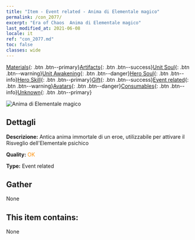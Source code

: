 ```yaml
---
title: "Item - Event related - Anima di Elementale magico"
permalink: /con_2077/
excerpt: "Era of Chaos  Anima di Elementale magico"
last_modified_at: 2021-06-08
locale: it
ref: "con_2077.md"
toc: false
classes: wide
---
```

 [Materials](/ItemsIT/){: .btn .btn--primary}[Artifacts](/ItemsIT/Artifacts/){: .btn .btn--success}[Unit Soul](/ItemsIT/UnitSoul/){: .btn .btn--warning}[Unit Awakening](/ItemsIT/UnitAwakening/){: .btn .btn--danger}[Hero Soul](/ItemsIT/HeroSoul/){: .btn .btn--info}[Hero Skill](/ItemsIT/HeroSkill/){: .btn .btn--primary}[Gift](/ItemsIT/Gift/){: .btn .btn--success}[Event related](/ItemsIT/Events/){: .btn .btn--warning}[Avatars](/ItemsIT/Avatars/){: .btn .btn--danger}[Consumables](/ItemsIT/Consumables/){: .btn .btn--info}[Unknown](/ItemsIT/Unknown/){: .btn .btn--primary}

 ![Anima di Elementale magico](/images/t/juexing_906.png)

## Dettagli
 **Descrizione:** Antica anima immortale di un eroe, utilizzabile per attivare il Risveglio dell'Elementale psichico

 **Quality:** <span style="color: #FF8C00">OK</span>

 **Type:** Event related

## Gather

  None

## This item contains:

  None

